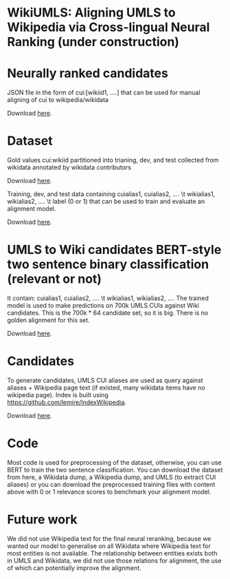 # WikiUMLS: Aligning UMLS to Wikipedia via Cross-lingual Neural Ranking (under construction)


# Neurally ranked candidates 

JSON file in the form of cui:[wikiid1, ....] that can be used for manual aligning of cui to wikipedia/wikidata

Download [here](https://uq-my.sharepoint.com/:u:/g/personal/uqarahi2_uq_edu_au/Ed8ZPUArBKFNqZyhFsE7l0sB2Xop-ZLE1c9HfAljSdwMsg?e=nP2UAC).

# Dataset 

Gold values cui:wikiid partitioned into trianing, dev, and test collected from wikidata annotated by wikidata contributors

Download [here](https://uq-my.sharepoint.com/:u:/g/personal/uqarahi2_uq_edu_au/EYbzkYFxraJKrUaEZe-GG4IBHLl05a6d1KQqN-SMXDOJJw?e=TuNrm1).

Training, dev, and test data containing cuialias1, cuialias2, ....  \t wikialias1, wikialias2, .... \t label (0 or 1)
that can be used to train and evaluate an alignment model.

Download [here](https://uq-my.sharepoint.com/:u:/g/personal/uqarahi2_uq_edu_au/EZcr7S60QaVAn1q1YCfjRYwBiqcrcidrb8wSfX7PnWcoPQ?e=3ee5sN).

# UMLS to Wiki candidates BERT-style two sentence binary classification (relevant or not)

It contain: cuialias1, cuialias2, ....  \t wikialias1, wikialias2, ....
The trained model is used to make predictions on 700k UMLS CUIs against Wiki candidates.
This is the 700k * 64 candidate set, so it is big. There is no golden alignment for this set.

Download [here](https://uq-my.sharepoint.com/:u:/g/personal/uqarahi2_uq_edu_au/EdfgcJf31u1IjJ6PGw9ADt0BdIfB_UOtY-4wh50Qy3An-g?e=ACBshg).


# Candidates

To generate candidates, UMLS CUI aliases are used as query against aliases + Wikipedia page text (if existed, many wikidata items have no wikipedia page). Index is built using https://github.com/lemire/IndexWikipedia.

Download [here](https://uq-my.sharepoint.com/:u:/g/personal/uqarahi2_uq_edu_au/EfJiV-Y6f0FAjLVNp7DU8dgBbsUVcDDaWQoQk6RBFNAJ6A?e=LHDT3P).


# Code

Most code is used for preprocessing of the dataset, otherwise, you can use BERT to train the two sentence classification.
You can download the dataset from here, a Wikidata dump, a Wikipedia dump, and UMLS (to extract CUI aliases) or you can download the preprocessed training files with content above with 0 or 1 relevance scores to benchmark your alignment model.

# Future work
We did not use Wikipedia text for the final neural reranking, because we wanted our model to generalise on all Wikidata where Wikipedia text for most entities is not available. The relationship between entities exists both in UMLS and Wikidata, we did not use those relations for alignment, the use of which can potentially improve the alignment.

